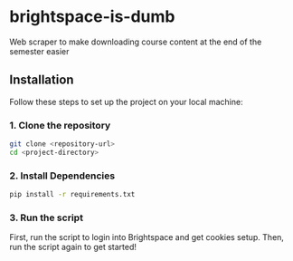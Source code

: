 # brightspace-is-dumb
Web scraper to make downloading course content at the end of the semester easier
## Installation

Follow these steps to set up the project on your local machine:

### 1. Clone the repository

```bash
git clone <repository-url>
cd <project-directory>
```

### 2. Install Dependencies

```bash
pip install -r requirements.txt
```

### 3. Run the script
First, run the script to login into Brightspace and get cookies setup. Then, run the script again to get started!